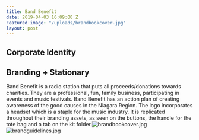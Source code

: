 ```yaml
---
title: Band Benefit
date: 2019-04-03 16:09:00 Z
Featured image: "/uploads/brandbookcover.jpg"
layout: post
---
```


## Corporate Identity

## Branding \+ Stationary

Band Benefit is a radio station that puts all proceeds/donations towards charities. They are a professional, fun, family business, participating in events and music festivals. Band Benefit has an action plan of creating awareness of the good causes in the Niagara Region. The logo incorporates a headset which is a staple for the music industry. It is replicated throughout their branding assets, as seen on the buttons, the handle for the tote bag and a tab on the kit folder.![brandbookcover.jpg](/uploads/brandbookcover.jpg)![brandguidelines.jpg](/uploads/brandguidelines.jpg)

## 